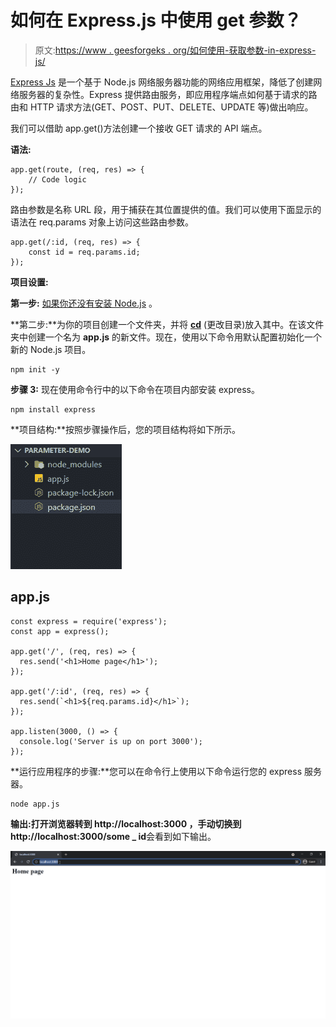 # 如何在 Express.js 中使用 get 参数？

> 原文:[https://www . geesforgeks . org/如何使用-获取参数-in-express-js/](https://www.geeksforgeeks.org/how-to-use-get-parameter-in-express-js/)

[Express Js](https://www.geeksforgeeks.org/introduction-to-express/) 是一个基于 Node.js 网络服务器功能的网络应用框架，降低了创建网络服务器的复杂性。Express 提供路由服务，即应用程序端点如何基于请求的路由和 HTTP 请求方法(GET、POST、PUT、DELETE、UPDATE 等)做出响应。

我们可以借助 app.get()方法创建一个接收 GET 请求的 API 端点。

**语法:**

```
app.get(route, (req, res) => {
    // Code logic
});
```

路由参数是名称 URL 段，用于捕获在其位置提供的值。我们可以使用下面显示的语法在 req.params 对象上访问这些路由参数。

```
app.get(/:id, (req, res) => {
    const id = req.params.id;
});
```

**项目设置:**

**第一步:** [如果你还没有安装 Node.js](https://www.geeksforgeeks.org/installation-of-node-js-on-windows/) 。

**第二步:**为你的项目创建一个文件夹，并将 [**cd**](https://www.geeksforgeeks.org/cd-command-in-linux-with-examples/) (更改目录)放入其中。在该文件夹中创建一个名为 **app.js** 的新文件。现在，使用以下命令用默认配置初始化一个新的 Node.js 项目。

```
npm init -y
```

**步骤 3:** 现在使用命令行中的以下命令在项目内部安装 express。

```
npm install express
```

**项目结构:**按照步骤操作后，您的项目结构将如下所示。

![](img/5b2045eb85f74188ca5d72acddc87f91.png)

## app.js

```
const express = require('express');
const app = express();

app.get('/', (req, res) => {
  res.send('<h1>Home page</h1>');
});

app.get('/:id', (req, res) => {
  res.send(`<h1>${req.params.id}</h1>`);
});

app.listen(3000, () => {
  console.log('Server is up on port 3000');
});
```

**运行应用程序的步骤:**您可以在命令行上使用以下命令运行您的 express 服务器。

```
node app.js
```

**输出:**打开浏览器转到 **http://localhost:3000** ，手动切换到**http://localhost:3000/some _ id**会看到如下输出。

![](img/d7ef3a355943315cf11230d72a2c3152.png)